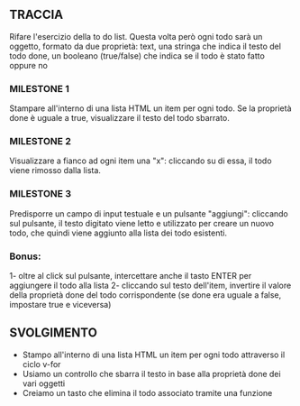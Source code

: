 ## TRACCIA

Rifare l'esercizio della to do list.
Questa volta però ogni todo sarà un oggetto, formato da due proprietà:
text, una stringa che indica il testo del todo
done, un booleano (true/false) che indica se il todo è stato fatto oppure no

### MILESTONE 1

Stampare all'interno di una lista HTML un item per ogni todo.
Se la proprietà done è uguale a true, visualizzare il testo del todo sbarrato.

### MILESTONE 2

Visualizzare a fianco ad ogni item una "x": cliccando su di essa, il todo viene rimosso dalla lista.

### MILESTONE 3

Predisporre un campo di input testuale e un pulsante "aggiungi": cliccando sul pulsante, il testo digitato viene letto e utilizzato per creare un nuovo todo, che quindi viene aggiunto alla lista dei todo esistenti.

### Bonus:

1- oltre al click sul pulsante, intercettare anche il tasto ENTER per aggiungere il todo alla lista
2- cliccando sul testo dell'item, invertire il valore della proprietà done del todo corrispondente (se done era uguale a false, impostare true e viceversa)

## SVOLGIMENTO

- Stampo all'interno di una lista HTML un item per ogni todo attraverso il ciclo v-for
- Usiamo un controllo che sbarra il testo in base alla proprietà done dei vari oggetti
- Creiamo un tasto che elimina il todo associato tramite una funzione
